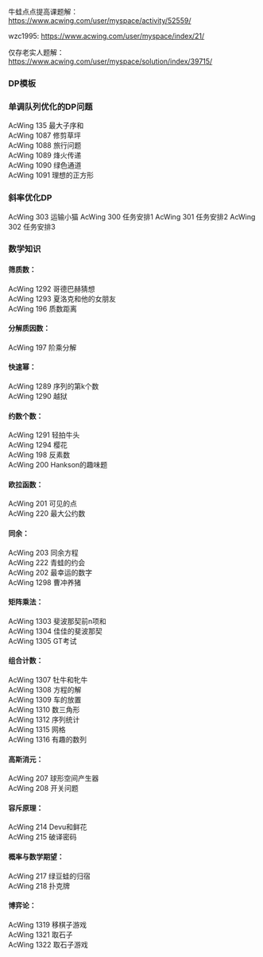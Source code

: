 
牛蛙点点提高课题解：https://www.acwing.com/user/myspace/activity/52559/

wzc1995: https://www.acwing.com/user/myspace/index/21/

仅存老实人题解：https://www.acwing.com/user/myspace/solution/index/39715/



### DP模板


### 单调队列优化的DP问题

AcWing 135 最大子序和     
AcWing 1087 修剪草坪     
AcWing 1088 旅行问题     
AcWing 1089 烽火传递     
AcWing 1090 绿色通道     
AcWing 1091 理想的正方形     

### 斜率优化DP 

AcWing 303 运输小猫
AcWing 300 任务安排1
AcWing 301 任务安排2
AcWing 302 任务安排3

### 数学知识

#### 筛质数：

AcWing 1292 哥德巴赫猜想     
AcWing 1293 夏洛克和他的女朋友     
AcWing 196 质数距离     

#### 分解质因数：

AcWing 197 阶乘分解     

#### 快速幂：

AcWing 1289 序列的第k个数     
AcWing 1290 越狱     

#### 约数个数：

AcWing 1291 轻拍牛头     
AcWing 1294 樱花     
AcWing 198 反素数     
AcWing 200 Hankson的趣味题     

#### 欧拉函数：

AcWing 201 可见的点     
AcWing 220 最大公约数     

#### 同余：

AcWing 203 同余方程     
AcWing 222 青蛙的约会     
AcWing 202 最幸运的数字     
AcWing 1298 曹冲养猪     

#### 矩阵乘法：
     
AcWing 1303 斐波那契前n项和     
AcWing 1304 佳佳的斐波那契     
AcWing 1305 GT考试     

#### 组合计数：

AcWing 1307 牡牛和牝牛     
AcWing 1308 方程的解     
AcWing 1309 车的放置     
AcWing 1310 数三角形     
AcWing 1312 序列统计     
AcWing 1315 网格     
AcWing 1316 有趣的数列   

#### 高斯消元：

AcWing 207 球形空间产生器          
AcWing 208 开关问题     

#### 容斥原理：

AcWing 214 Devu和鲜花     
AcWing 215 破译密码     

#### 概率与数学期望：

AcWing 217 绿豆蛙的归宿     
AcWing 218 扑克牌     

#### 博弈论：

AcWing 1319 移棋子游戏     
AcWing 1321 取石子     
AcWing 1322 取石子游戏     
